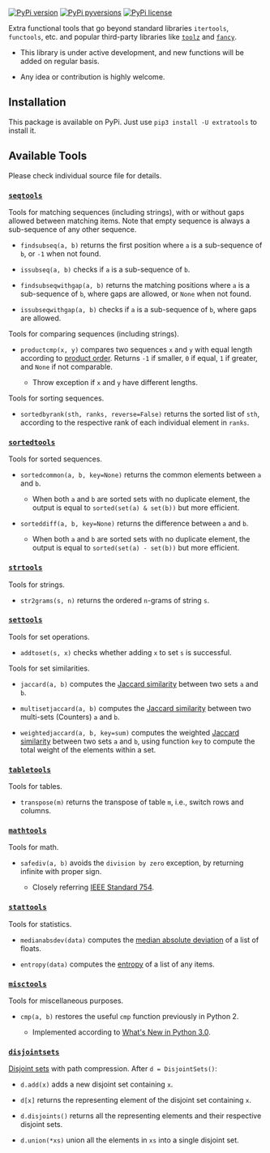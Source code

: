 [![PyPi version](https://img.shields.io/pypi/v/extratools.svg)](https://pypi.python.org/pypi/extratools/)
[![PyPi pyversions](https://img.shields.io/pypi/pyversions/extratools.svg)](https://pypi.python.org/pypi/extratools/)
[![PyPi license](https://img.shields.io/pypi/l/extratools.svg)](https://pypi.python.org/pypi/extratools/)

Extra functional tools that go beyond standard libraries `itertools`, `functools`, etc. and popular third-party libraries like [`toolz`](https://github.com/pytoolz/toolz) and [`fancy`](https://github.com/Suor/funcy).

- This library is under active development, and new functions will be added on regular basis.

- Any idea or contribution is highly welcome.

## Installation

This package is available on PyPi. Just use `pip3 install -U extratools` to install it.

## Available Tools

Please check individual source file for details.

### [`seqtools`](https://github.com/chuanconggao/extratools/blob/master/extratools/seqtools.py)

Tools for matching sequences (including strings), with or without gaps allowed between matching items. Note that empty sequence is always a sub-sequence of any other sequence.

- `findsubseq(a, b)` returns the first position where `a` is a sub-sequence of `b`, or `-1` when not found.

- `issubseq(a, b)` checks if `a` is a sub-sequence of `b`.

- `findsubseqwithgap(a, b)` returns the matching positions where `a` is a sub-sequence of `b`, where gaps are allowed, or `None` when not found.

- `issubseqwithgap(a, b)` checks if `a` is a sub-sequence of `b`, where gaps are allowed.

Tools for comparing sequences (including strings).

- `productcmp(x, y)` compares two sequences `x` and `y` with equal length according to [product order](https://en.wikipedia.org/wiki/Product_order). Returns `-1` if smaller, `0` if equal, `1` if greater, and `None` if not comparable.

    - Throw exception if `x` and `y` have different lengths.

Tools for sorting sequences.

- `sortedbyrank(sth, ranks, reverse=False)` returns the sorted list of `sth`, according to the respective rank of each individual element in `ranks`.

### [`sortedtools`](https://github.com/chuanconggao/extratools/blob/master/extratools/sortedtools.py)

Tools for sorted sequences.

- `sortedcommon(a, b, key=None)` returns the common elements between `a` and `b`.

    - When both `a` and `b` are sorted sets with no duplicate element, the output is equal to `sorted(set(a) & set(b))` but more efficient.

- `sorteddiff(a, b, key=None)` returns the difference between `a` and `b`.

    - When both `a` and `b` are sorted sets with no duplicate element, the output is equal to `sorted(set(a) - set(b))` but more efficient.

### [`strtools`](https://github.com/chuanconggao/extratools/blob/master/extratools/strtools.py)

Tools for strings.

- `str2grams(s, n)` returns the ordered `n`-grams of string `s`.

### [`settools`](https://github.com/chuanconggao/extratools/blob/master/extratools/settools.py)

Tools for set operations.

- `addtoset(s, x)` checks whether adding `x` to set `s` is successful.

Tools for set similarities.

- `jaccard(a, b)` computes the [Jaccard similarity](https://en.wikipedia.org/wiki/Jaccard_index) between two sets `a` and `b`.

- `multisetjaccard(a, b)` computes the [Jaccard similarity](https://en.wikipedia.org/wiki/Jaccard_index) between two multi-sets (Counters) `a` and `b`.

- `weightedjaccard(a, b, key=sum)` computes the weighted [Jaccard similarity](https://en.wikipedia.org/wiki/Jaccard_index) between two sets `a` and `b`, using function `key` to compute the total weight of the elements within a set.

### [`tabletools`](https://github.com/chuanconggao/extratools/blob/master/extratools/tabletools.py)

Tools for tables.

- `transpose(m)` returns the transpose of table `m`, i.e., switch rows and columns.

### [`mathtools`](https://github.com/chuanconggao/extratools/blob/master/extratools/mathtools.py)

Tools for math.

- `safediv(a, b)` avoids the `division by zero` exception, by returning infinite with proper sign.

    - Closely referring [IEEE Standard 754](https://en.wikipedia.org/wiki/IEEE_754).

### [`stattools`](https://github.com/chuanconggao/extratools/blob/master/extratools/stattools.py)

Tools for statistics.

- `medianabsdev(data)` computes the [median absolute deviation](https://en.wikipedia.org/wiki/Median_absolute_deviation) of a list of floats.

- `entropy(data)` computes the [entropy](https://en.wikipedia.org/wiki/Entropy_(information_theory)) of a list of any items.

### [`misctools`](https://github.com/chuanconggao/extratools/blob/master/extratools/misctools.py)

Tools for miscellaneous purposes.

- `cmp(a, b)` restores the useful `cmp` function previously in Python 2.

    - Implemented according to [What's New in Python 3.0](https://docs.python.org/3.0/whatsnew/3.0.html#ordering-comparisons).

### [`disjointsets`](https://github.com/chuanconggao/extratools/blob/master/extratools/disjointsets.py)

[Disjoint sets](https://en.wikipedia.org/wiki/Disjoint_sets) with path compression. After `d = DisjointSets()`:

- `d.add(x)` adds a new disjoint set containing `x`.

- `d[x]` returns the representing element of the disjoint set containing `x`.

- `d.disjoints()` returns all the representing elements and their respective disjoint sets.

- `d.union(*xs)` union all the elements in `xs` into a single disjoint set.

